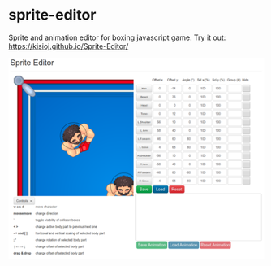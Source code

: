 # sprite-editor
Sprite and animation editor for boxing javascript game.
Try it out: https://kisioj.github.io/Sprite-Editor/

![screenshot](https://raw.githubusercontent.com/Kisioj/sprite-editor/master/screenshot.png)
